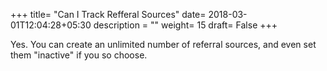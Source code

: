 +++
title= "Can I Track Refferal Sources"
date= 2018-03-01T12:04:28+05:30
description = ""
weight= 15
draft= False
+++


Yes. You can create an unlimited number of referral sources, and even set them "inactive" if you so choose. 
